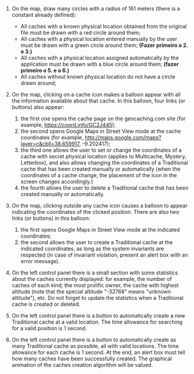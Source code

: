 1. On the map, draw many circles with a radius of 161 meters (there is a constant already defined):

   - All caches with a known physical location obtained from the original file must be drawn with a red circle around them;
   - All caches with a physical location entered manually by the user must be drawn with a green circle around them; **(Fazer primeiro o 2. e 3.)**
   - All caches with a physical location assigned automatically by the application must be drawn with a blue circle around them; **(fazer primeiro o 5. e o 6.)**
   - All caches without known physical location do not have a circle drawn around; 

2. On the map, clicking on a cache icon makes a balloon appear with all the information available about that cache. In this balloon, four links (or buttons) also appear:

   1.  the first one opens the cache page on the geocaching.com site (for example, https://coord.info/GC2J445);
   2.  the second opens Google Maps in Street View mode at the cache coordinates (for example, http://maps.google.com/maps?layer=c&cbll=38.659917, -9.202417);
   3.  the third one allows the user to set or change the coordinates of a cache with secret physical location (applies to Multicache, Mystery, Letterbox), and also allows changing the coordinates of a Traditional cache that has been created manually or automatically (when the coordinates of a cache change, the placement of the icon in the screen changes accordingly.)
   4.  the fourth allows the user to delete a Traditional cache that has been created manually or automatically. 

3. On the map, clicking outside any cache icon causes a balloon to appear indicating the coordinates of the clicked position. There are also two links (or buttons) in this balloon:

   1. the first opens Google Maps in Street View mode at the indicated coordinates;
   2. the second allows the user to create a Traditional cache at the indicated coordinates, as long as the system invariants are respected (in case of invariant violation, present an alert box with an error message). 

4. On the left control panel there is a small section with some statistics about the caches currently displayed: for example, the number of caches of each kind; the most prolific owner, the cache with highest altitude (note that the special altitude "-32768" means "unknown altitude"), etc. Do not forget to update the statistics when a Traditional cache is created or deleted.

5. On the left control panel there is a button to automatically create a new Traditional cache at a valid location. The time allowance for searching for a valid position is 1 second.

6. On the left control panel there is a button to automatically create as many Traditional cache as possible, all with valid locations. The time allowance for each cache is 1 second. At the end, an alert box must tell how many caches have been successfully created. The graphical animation of the caches creation algorithm will be valued. 